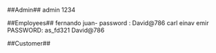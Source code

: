 ##Admin##
admin
1234

##Employees##
fernando
juan- password : David@786
carl
einav
emir 
 PASSWORD:
 as_fd321
 David@786

##Customer##